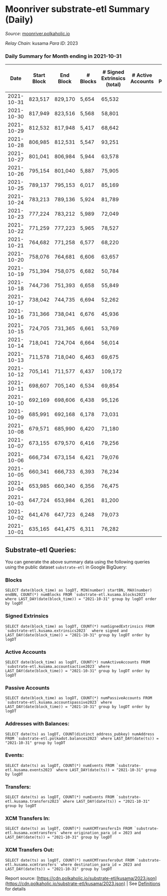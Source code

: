 # Moonriver substrate-etl Summary (Daily)

_Source_: [moonriver.polkaholic.io](https://moonriver.polkaholic.io)

*Relay Chain*: kusama
*Para ID*: 2023



### Daily Summary for Month ending in 2021-10-31


| Date | Start Block | End Block | # Blocks | # Signed Extrinsics (total) | # Active Accounts | # Passive | # New | # Addresses with Balances | # Events | # Transfers | # XCM Transfers In | # XCM Transfers Out | Issues | 
| ---- | ----------- | --------- | -------- | --------------------------- | ----------------- | --------- | ----- | ------------------------- | -------- | ----------- | ------------------ | ------------------- | ------ |
| 2021-10-31 | 823,517 | 829,170 | 5,654 | 65,532 |  |  |  | 144,369 | 453,979 | 15,293 ($24,573,346.49) |   |   |  |
| 2021-10-30 | 817,949 | 823,516 | 5,568 | 58,801 |  |  |  |  | 456,119 | 15,910 ($16,718,421.19) |   |   |  |
| 2021-10-29 | 812,532 | 817,948 | 5,417 | 68,642 |  |  |  |  | 541,004 | 21,051 ($24,318,899.97) |   |   |  |
| 2021-10-28 | 806,985 | 812,531 | 5,547 | 93,251 |  |  |  |  | 671,358 | 30,187 ($41,758,084.28) |   |   |  |
| 2021-10-27 | 801,041 | 806,984 | 5,944 | 63,578 |  |  |  |  | 451,953 | 18,667 ($35,228,641.68) |   |   |  |
| 2021-10-26 | 795,154 | 801,040 | 5,887 | 75,905 |  |  |  |  | 568,247 | 22,280 ($41,703,657.66) |   |   |  |
| 2021-10-25 | 789,137 | 795,153 | 6,017 | 85,169 |  |  |  |  | 629,528 | 25,225 ($32,786,098.60) |   |   |  |
| 2021-10-24 | 783,213 | 789,136 | 5,924 | 81,789 |  |  |  |  | 608,941 | 20,500 ($28,642,720.86) |   |   |  |
| 2021-10-23 | 777,224 | 783,212 | 5,989 | 72,049 |  |  |  |  | 526,632 | 17,545 ($49,250,808.43) |   |   |  |
| 2021-10-22 | 771,259 | 777,223 | 5,965 | 78,527 |  |  |  |  | 554,596 | 19,287 ($49,570,411.89) |   |   |  |
| 2021-10-21 | 764,682 | 771,258 | 6,577 | 68,220 |  |  |  |  | 482,464 | 15,054 ($26,557,931.90) |   |   |  |
| 2021-10-20 | 758,076 | 764,681 | 6,606 | 63,657 |  |  |  |  | 456,729 | 13,167 ($17,189,656.26) |   |   |  |
| 2021-10-19 | 751,394 | 758,075 | 6,682 | 50,784 |  |  |  |  | 369,345 | 10,145 ($10,740,065.95) |   |   |  |
| 2021-10-18 | 744,736 | 751,393 | 6,658 | 55,849 |  |  |  |  | 396,017 | 10,884 ($11,985,405.76) |   |   |  |
| 2021-10-17 | 738,042 | 744,735 | 6,694 | 52,262 |  |  |  |  | 364,928 | 11,533 ($12,358,357.53) |   |   |  |
| 2021-10-16 | 731,366 | 738,041 | 6,676 | 45,936 |  |  |  |  | 287,324 | 9,167 ($9,030,425.08) |   |   |  |
| 2021-10-15 | 724,705 | 731,365 | 6,661 | 53,769 |  |  |  |  | 390,063 | 10,925 ($6,940,573.30) |   |   |  |
| 2021-10-14 | 718,041 | 724,704 | 6,664 | 56,014 |  |  |  |  | 397,596 | 12,334 ($11,345,557.08) |   |   |  |
| 2021-10-13 | 711,578 | 718,040 | 6,463 | 69,675 |  |  |  |  | 482,457 | 16,283 ($21,829,687.69) |   |   |  |
| 2021-10-12 | 705,141 | 711,577 | 6,437 | 109,172 |  |  |  |  | 636,885 | 17,386 ($23,786,667.95) |   |   |  |
| 2021-10-11 | 698,607 | 705,140 | 6,534 | 69,854 |  |  |  |  | 492,112 | 14,919 ($19,422,852.95) |   |   |  |
| 2021-10-10 | 692,169 | 698,606 | 6,438 | 95,126 |  |  |  |  | 631,955 | 19,104 ($27,359,227.57) |   |   |  |
| 2021-10-09 | 685,991 | 692,168 | 6,178 | 73,031 |  |  |  |  | 546,025 | 16,623 ($23,175,904.87) |   |   |  |
| 2021-10-08 | 679,571 | 685,990 | 6,420 | 71,180 |  |  |  |  | 501,488 | 14,986 ($21,878,905.25) |   |   |  |
| 2021-10-07 | 673,155 | 679,570 | 6,416 | 79,256 |  |  |  |  | 516,540 | 17,962 ($28,140,074.03) |   |   |  |
| 2021-10-06 | 666,734 | 673,154 | 6,421 | 79,076 |  |  |  |  | 478,105 | 20,149 ($25,845,942.66) |   |   |  |
| 2021-10-05 | 660,341 | 666,733 | 6,393 | 76,234 |  |  |  |  | 548,127 | 17,315 ($21,987,955.87) |   |   |  |
| 2021-10-04 | 653,985 | 660,340 | 6,356 | 76,475 |  |  |  |  | 549,315 | 16,572 ($38,437,222.91) |   |   |  |
| 2021-10-03 | 647,724 | 653,984 | 6,261 | 81,200 |  |  |  |  | 566,931 | 19,806 ($27,903,189.19) |   |   |  |
| 2021-10-02 | 641,476 | 647,723 | 6,248 | 79,073 |  |  |  |  | 569,844 | 18,262 ($23,817,590.00) |   |   |  |
| 2021-10-01 | 635,165 | 641,475 | 6,311 | 76,282 |  |  |  |  | 516,746 | 19,939 ($16,696,639.52) |   |   |  |

## Substrate-etl Queries:
You can generate the above summary data using the following queries using the public dataset `substrate-etl` in Google BigQuery:


### Blocks
```
SELECT date(block_time) as logDT, MIN(number) startBN, MAX(number) endBN, COUNT(*) numBlocks FROM `substrate-etl.kusama.blocks2023`  where LAST_DAY(date(block_time)) = "2021-10-31" group by logDT order by logDT
```


### Signed Extrinsics
```
SELECT date(block_time) as logDT, COUNT(*) numSignedExtrinsics FROM `substrate-etl.kusama.extrinsics2023`  where signed and LAST_DAY(date(block_time)) = "2021-10-31" group by logDT order by logDT
```


### Active Accounts
```
SELECT date(block_time) as logDT, COUNT(*) numActiveAccounts FROM `substrate-etl.kusama.accountsactive2023` where LAST_DAY(date(block_time)) = "2021-10-31" group by logDT order by logDT
```


### Passive Accounts
```
SELECT date(block_time) as logDT, COUNT(*) numPassiveAccounts FROM `substrate-etl.kusama.accountspassive2023` where LAST_DAY(date(block_time)) = "2021-10-31" group by logDT order by logDT
```


### Addresses with Balances:
```
SELECT date(ts) as logDT, COUNT(distinct address_pubkey) numAddress FROM `substrate-etl.polkadot.balances2023` where LAST_DAY(date(ts)) = "2021-10-31" group by logDT
```


### Events:
```
SELECT date(ts) as logDT, COUNT(*) numEvents FROM `substrate-etl.kusama.events2023` where LAST_DAY(date(ts)) = "2021-10-31" group by logDT
```


### Transfers:
```
SELECT date(ts) as logDT, COUNT(*) numEvents FROM `substrate-etl.kusama.transfers2023` where LAST_DAY(date(ts)) = "2021-10-31" group by logDT
```


### XCM Transfers In:
```
SELECT date(ts) as logDT, COUNT(*) numXCMTransfersIn FROM `substrate-etl.kusama.xcmtransfers` where origination_para_id = 2023 and LAST_DAY(date(ts)) = "2021-10-31" group by logDT
```


### XCM Transfers Out:
```
SELECT date(ts) as logDT, COUNT(*) numXCMTransfersOut FROM `substrate-etl.kusama.xcmtransfers` where destination_para_id = 2023 and LAST_DAY(date(ts)) = "2021-10-31" group by logDT
```



Report source: [https://cdn.polkaholic.io/substrate-etl/kusama/2023.json](https://cdn.polkaholic.io/substrate-etl/kusama/2023.json) | See [Definitions](/DEFINITIONS.md) for details
